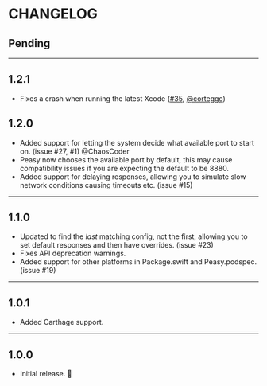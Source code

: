 # CHANGELOG

## Pending

---

## 1.2.1

- Fixes a crash when running the latest Xcode ([#35](https://github.com/KaneCheshire/Peasy/pull/35), [@corteggo](https://github.com/corteggo))

## 1.2.0

- Added support for letting the system decide what available port to start on. (issue #27, #1) @ChaosCoder
- Peasy now chooses the available port by default, this may cause compatibility issues if you are expecting the default to be 8880.
- Added support for delaying responses, allowing you to simulate slow network conditions causing timeouts etc. (issue #15)

---

## 1.1.0

- Updated to find the _last_ matching config, not the first, allowing you to set default responses and then have overrides. (issue #23)
- Fixes API deprecation warnings.
- Added support for other platforms in Package.swift and Peasy.podspec. (issue #19)

---

## 1.0.1

- Added Carthage support.

---

## 1.0.0

- Initial release. 🎉

